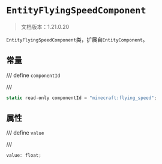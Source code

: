 # `EntityFlyingSpeedComponent`

> 文档版本：1.21.0.20

`EntityFlyingSpeedComponent`类，扩展自`EntityComponent`。

## 常量

/// define
`componentId`


///

```js
static read-only componentId = "minecraft:flying_speed";
```


## 属性

/// define
`value`


///

```js
value: float;
```

